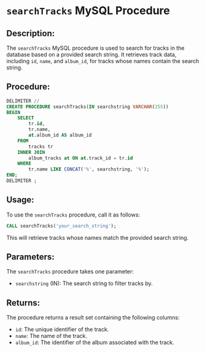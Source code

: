 # `searchTracks` MySQL Procedure

## Description:
The `searchTracks` MySQL procedure is used to search for tracks in the database based on a provided search string. It retrieves track data, including `id`, `name`, and `album_id`, for tracks whose names contain the search string.

## Procedure:
```sql
DELIMITER //
CREATE PROCEDURE searchTracks(IN searchstring VARCHAR(255))
BEGIN
    SELECT
        tr.id,
        tr.name,
        at.album_id AS album_id
    FROM
        tracks tr
    INNER JOIN
        album_tracks at ON at.track_id = tr.id
    WHERE
        tr.name LIKE CONCAT('%', searchstring, '%');
END;
DELIMITER ;
```
## Usage:
To use the `searchTracks` procedure, call it as follows:
```sql
CALL searchTracks('your_search_string');
```
This will retrieve tracks whose names match the provided search string.

## Parameters:
The `searchTracks` procedure takes one parameter:

- `searchstring` (IN): The search string to filter tracks by.

## Returns:
The procedure returns a result set containing the following columns:

- `id`: The unique identifier of the track.
- `name`: The name of the track.
- `album_id`: The identifier of the album associated with the track.